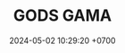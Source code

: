 ---
layout: teamCard
permalink: /team/:title.html
categories:  
maincover: /assets/logos/BDLF.png
puntosLJMAYO24:
date: 2024-05-02 10:29:20 +0700
title: GODS GAMA
route: /liga-naranja
tag: johto042024
color: black
puntosLJ202404: 12
grupo: sur
background: '#F16C38'
cover: /assets/ver.png
team: GODS GAMA
ID: GOD G
status: <i class="fa-soLINd fa-check"></i>
puntos: 0
pj: 11
#PARTIDO 1
j1: RONDA 1
p1: GOD G
pp1: SSI
bg1: rock rock
r1: 0
rr1: 4
pt1: 0
pj1: 1
#PARTIDO 2
j2: RONDA 2
p2: IL
pp2: GOD G
bg2: rock rock
r2: 4
rr2: 0
pt2: 0
pj2: 1
#PARTIDO 3
j3: RONDA 3
p3: HGHG
pp3: GOD G
bg3: rock rock
r3: 4
rr3: 0
pt3: 0
pj3: 1
#PARTIDO 4
j4: RONDA 4
p4: GOD G
pp4: GOLD V
bg4: rock rock
r4: 0
rr4: 4
pt4: 0
pj4: 1
#PARTIDO 5
j5: RONDA 5
p5: GOD G
pp5: HGSS
bg5: rock rock
r5: 0
rr5: 4
pt5: 0
pj5: 1
#PARTIDO 6
j6: RONDA 6
p6: GOD G
pp6: RN
bg6: rock rock
r6: 0
rr6: 4 
pt6: 0
pj6: 1

#PARTIDO 7
j7: RONDA 7
p7:  GOD G
pp7: TSF
bg7: rock rock
r7: 0
rr7: 4 
pt7: 0
pj7: 1
#PARTIDO 8
j8: RONDA 8
p8:  BNT
pp8: GOD G
bg8: rock rock
rr8: 4
r8: 0
pt8: 0
pj8: 1
#PARTIDO 9
j9: RONDA 9
p9:  GOD G
pp9: GOD O
bg9: rock rock
r9: 0
rr9: 4 
pt9: 0
pj9: 1
#PARTIDO 10
j10: RONDA 10
p10: GOD G
pp10: GOLD S
bg10: rock rock
r10: 0
rr10: 4
pt10: 0
pj10: 1
#PARTIDO 11
j11: RONDA 11
p11: GOD G
pp11: P1
bg11: rock rock
r11: 0
rr11: 4
pt11: 0
pj11: 1
stream: <i class="fa-brands fa-twitch text-white"></i>
dia: 19
hora: '22:10'
---